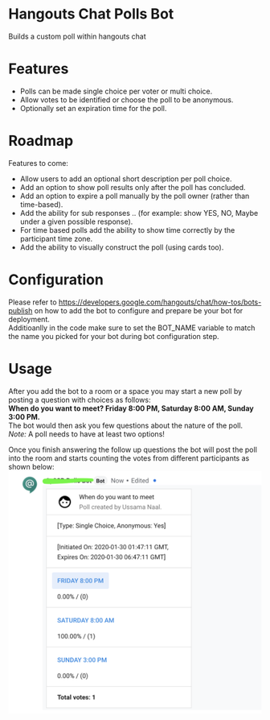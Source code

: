 # Hangouts Chat Polls Bot
Builds a custom poll within hangouts chat

# Features
 - Polls can be made single choice per voter or multi choice.
 - Allow votes to be identified or choose the poll to be anonymous.
 - Optionally set an expiration time for the poll.

# Roadmap
Features to come:
 - Allow users to add an optional short description per poll choice.
 - Add an option to show poll results only after the poll has concluded.
 - Add an option to expire a poll manually by the poll owner (rather than time-based).
 - Add the ability for sub responses .. (for example: show YES, NO, Maybe under a given possible response).
 - For time based polls add the ability to show time correctly by the participant time zone.
 - Add the ability to visually construct the poll (using cards too).

# Configuration
Please refer to https://developers.google.com/hangouts/chat/how-tos/bots-publish on how to add the bot to configure and prepare be your bot for deployment.  
Additioanlly in the code make sure to set the BOT_NAME variable to match the name you picked for your bot during bot configuration step.

# Usage
After you add the bot to a room or a space you may start a new poll by posting a question with choices as follows:  
**When do you want to meet? Friday 8:00 PM, Saturday 8:00 AM, Sunday 3:00 PM.**  
The bot would then ask you few questions about the nature of the poll.  
_Note:_ A poll needs to have at least two options!  

Once you finish answering the follow up questions the bot will post the poll into the room and starts counting the votes from different participants as shown below:  
![](./misc/card.png)
